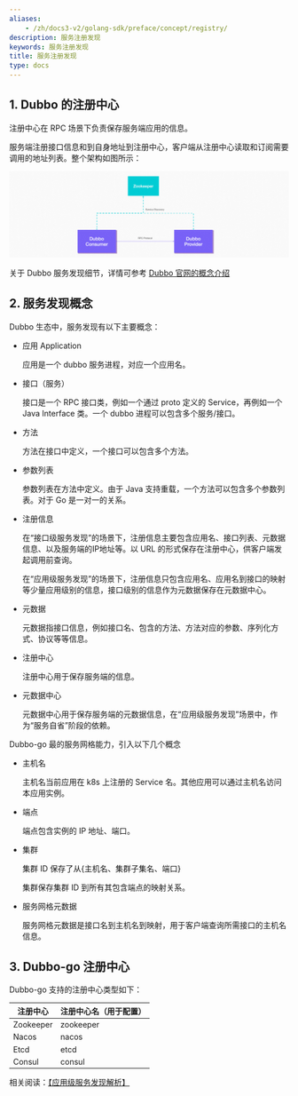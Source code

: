 ```yaml
---
aliases:
    - /zh/docs3-v2/golang-sdk/preface/concept/registry/
description: 服务注册发现
keywords: 服务注册发现
title: 服务注册发现
type: docs
---
```




## 1. Dubbo 的注册中心

注册中心在 RPC 场景下负责保存服务端应用的信息。

服务端注册接口信息和到自身地址到注册中心，客户端从注册中心读取和订阅需要调用的地址列表。整个架构如图所示：

![img](/imgs/architecture.png)

关于 Dubbo 服务发现细节，详情可参考 [Dubbo 官网的概念介绍](/zh-cn/docs/concepts/service-discovery/)

## 2. 服务发现概念

Dubbo 生态中，服务发现有以下主要概念：

- 应用 Application

  应用是一个 dubbo 服务进程，对应一个应用名。

- 接口（服务）

  接口是一个 RPC 接口类，例如一个通过 proto 定义的 Service，再例如一个 Java Interface 类。一个 dubbo 进程可以包含多个服务/接口。

- 方法

  方法在接口中定义，一个接口可以包含多个方法。

- 参数列表

  参数列表在方法中定义。由于 Java 支持重载，一个方法可以包含多个参数列表。对于 Go 是一对一的关系。

- 注册信息

  在“接口级服务发现”的场景下，注册信息主要包含应用名、接口列表、元数据信息、以及服务端的IP地址等。以 URL 的形式保存在注册中心，供客户端发起调用前查询。

  在“应用级服务发现”的场景下，注册信息只包含应用名、应用名到接口的映射等少量应用级别的信息，接口级别的信息作为元数据保存在元数据中心。

- 元数据

  元数据指接口信息，例如接口名、包含的方法、方法对应的参数、序列化方式、协议等等信息。

- 注册中心

  注册中心用于保存服务端的信息。

- 元数据中心

  元数据中心用于保存服务端的元数据信息，在“应用级服务发现”场景中，作为“服务自省”阶段的依赖。

Dubbo-go 最的服务网格能力，引入以下几个概念

- 主机名

  主机名当前应用在 k8s 上注册的 Service 名。其他应用可以通过主机名访问本应用实例。

- 端点

  端点包含实例的 IP 地址、端口。

- 集群

  集群 ID 保存了从{主机名、集群子集名、端口}

  集群保存集群 ID 到所有其包含端点的映射关系。

- 服务网格元数据

  服务网格元数据是接口名到主机名到映射，用于客户端查询所需接口的主机名信息。

## 3. Dubbo-go 注册中心

Dubbo-go 支持的注册中心类型如下：

| 注册中心  | 注册中心名（用于配置） |
| --------- | ---------------------- |
| Zookeeper | zookeeper              |
| Nacos     | nacos                  |
| Etcd      | etcd                   |
| Consul    | consul                 |

相关阅读：[【应用级服务发现解析】](https://developer.aliyun.com/article/764173)